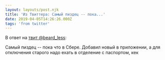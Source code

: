 ```yaml
---
layout: layouts/post.njk
title: 'Из Твиттера: Самый пиздец -- пока...'
date: 2019-04-05T14:26:26.000Z
tags: 'from twitter'
---
```

В ответ на [твит @beard_less](https://twitter.com/_/status/1114171932348436481):

Самый пиздец -- пока что в Сбере. Добавил новый в приложении, а для отключения старого надо ехать в отделение с паспортом, кек
